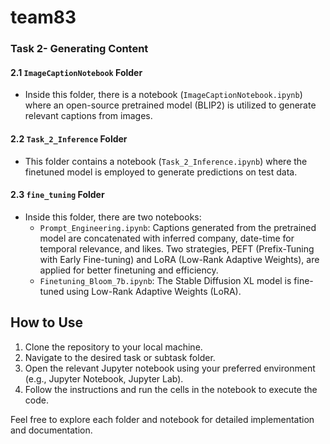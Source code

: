 # team83


### Task 2- Generating Content

#### 2.1 `ImageCaptionNotebook` Folder
- Inside this folder, there is a notebook (`ImageCaptionNotebook.ipynb`) where an open-source pretrained model (BLIP2) is utilized to generate relevant captions from images.

#### 2.2 `Task_2_Inference` Folder
- This folder contains a notebook (`Task_2_Inference.ipynb`) where the finetuned model is employed to generate predictions on test data.

#### 2.3 `fine_tuning` Folder
- Inside this folder, there are two notebooks:
  - `Prompt_Engineering.ipynb`: Captions generated from the pretrained model are concatenated with inferred company, date-time for temporal relevance, and likes. Two strategies, PEFT (Prefix-Tuning with Early Fine-tuning) and LoRA (Low-Rank Adaptive Weights), are applied for better finetuning and efficiency.
  - `Finetuning_Bloom_7b.ipynb`: The Stable Diffusion XL model is fine-tuned using Low-Rank Adaptive Weights (LoRA).

## How to Use

1. Clone the repository to your local machine.
2. Navigate to the desired task or subtask folder.
3. Open the relevant Jupyter notebook using your preferred environment (e.g., Jupyter Notebook, Jupyter Lab).
4. Follow the instructions and run the cells in the notebook to execute the code.

Feel free to explore each folder and notebook for detailed implementation and documentation.

